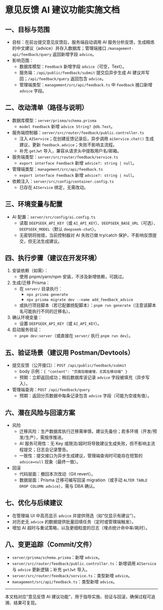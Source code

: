 # 意见反馈 AI 建议功能实施文档

## 一、目标与范围
- 目标：在前台提交意见反馈后，服务端自动调用 AI 服务分析反馈，生成精炼的中文建议（advice）并存入数据库；管理端接口 `/management-api/feedback/query` 返回新增字段 `advice`。
- 影响范围：
  - 数据库模型：`Feedback` 新增字段 `advice`（可空，Text）。
  - 服务端：`/api/public/feedback/submit` 提交后异步生成 AI 建议并写回；`/api/feedback/query` 返回包含 `advice`。
  - 管理端类型：`management/src/api/feedback.ts` 中 `Feedback` 接口新增 `advice` 字段。

## 二、改动清单（路径与说明）
- 数据库模型：`server/prisma/schema.prisma`
  - `model Feedback` 新增 `advice String? @db.Text`。
- 服务端控制器：`server/src/router/feedback/public.controller.ts`
  - 注入 `AIService`；在创建反馈记录后，异步调用 `aiService.chat()` 生成建议，更新 `feedback.advice`；失败不影响主流程。
  - 补充 `getJwt` 导入，兼容从请求头中提取用户名/邮箱。
- 服务端类型：`server/src/router/feedback/service.ts`
  - `export interface Feedback` 新增 `advice?: string | null`。
- 管理端类型：`management/src/api/feedback.ts`
  - `export interface Feedback` 新增 `advice?: string | null`。
- 依赖注入：`server/src/config/container.config.ts`
  - 已存在 `AIService` 绑定，无需改动。

## 三、环境变量与配置
- AI 配置：`server/src/config/ai.config.ts`
  - 读取 `DEEPSEEK_API_KEY`（或 `AI_API_KEY`）、`DEEPSEEK_BASE_URL`（可选）、`DEEPSEEK_MODEL`（默认 `deepseek-chat`）。
  - 无密钥将抛错，当前控制器对 AI 失败已做 try/catch 保护，不影响反馈提交，但无法生成建议。

## 四、执行步骤（建议在开发环境）
1. 安装依赖（如需）：
   - 使用 pnpm/yarn/npm 安装，不涉及新增依赖，可跳过。
2. 生成/迁移 Prisma：
   - 在 `server/` 目录执行：
     - `npx prisma generate`
     - `npx prisma migrate dev --name add_feedback_advice`
   - 或执行项目脚本（若已配置统配脚本）：`pnpm run generate`（注意该脚本名可能执行不同的迁移名）。
3. 确认环境变量：
   - 设置 `DEEPSEEK_API_KEY`（或 `AI_API_KEY`）。
4. 启动服务验证：
   - `pnpm dev:server`（或直接在 `server/` 执行 `pnpm run dev`）。

## 五、验证场景（建议用 Postman/Devtools）
- 提交反馈（公开接口）：`POST /api/public/feedback/submit`
  - body 示例：`{ "content": "页面加载缓慢，尤其在移动端" }`
  - 预期：立即返回成功；稍后数据库该记录 `advice` 字段被填充（异步写入）。
- 管理端查询：`POST /api/feedback/query`
  - 预期：返回分页数据中每条记录包含 `advice` 字段（可能为空或有值）。

## 六、潜在风险与回滚方案
- 风险
  - 迁移风险：生产数据库执行迁移需审慎，建议先备份；若多环境（开发/预发/生产），需按序推进。
  - AI 服务可用性：无 Key 或限流/超时将导致建议生成失败，但不影响主流程提交；日志会记录警告。
  - 一致性：提交接口为异步生成建议，管理端查询时可能存在短暂的 `advice=null` 现象（最终一致）。
- 回滚
  - 代码层面：撤回本次改动（Git revert）。
  - 数据层面：Prisma 迁移可编写回滚 migration（或手动 `ALTER TABLE DROP COLUMN advice`），需与 DBA 确认。

## 七、优化与后续建议
- 在管理端 UI 中高亮显示 `advice` 并提供筛选（如“仅显示有建议”）。
- 对历史无 `advice` 的数据提供批量回填任务（定时或管理端触发）。
- 增加 AI 超时与重试策略，以及更细粒度的日志（埋点统计命中率/耗时）。

## 八、变更追踪（Commit/文件）
- `server/prisma/schema.prisma`：新增 `advice`。
- `server/src/router/feedback/public.controller.ts`：新增调用 `AIService` 与 `advice` 更新逻辑；补充 `getJwt` 导入。
- `server/src/router/feedback/service.ts`：类型新增 `advice`。
- `management/src/api/feedback.ts`：类型新增 `advice`。

---

本文档对应“意见反馈 AI 建议功能”，用于指导实施、验证与回滚，确保过程可追溯、结果可复现。
